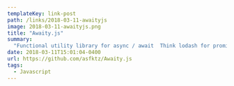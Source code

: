 ```yaml
---
templateKey: link-post
path: /links/2018-03-11-awaityjs
image: 2018-03-11-awaityjs.png
title: "Awaity.js"
summary:
  "Functional utility library for async / await  Think lodash for promises.  Bluebird's powerful collections methods, built with native promises  Use functions like map, reduce, filter & some to interate over promises in an intuitive way."
date: 2018-03-11T15:01:04-0400
url: https://github.com/asfktz/Awaity.js
tags:
  - Javascript
---
```

